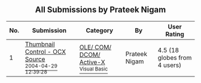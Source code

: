 ﻿<div align="center">

## All Submissions by Prateek Nigam

</div>

No.  | Submission | Category | By   | User Rating
---- | ---------- | -------- | ---- | -----------
1 | [Thumbnail Control \- OCX Source<br /><sup>2004-04-29 12:39:28</sup>](https://github.com/Planet-Source-Code/prateek-nigam-thumbnail-control-ocx-source__1-53482) | [OLE/ COM/ DCOM/ Active\-X<br /><sup>Visual Basic</sup>](../ByCategory/ole-com-dcom-active-x__1-29.md) | Prateek Nigam | 4.5 (18 globes from 4 users)
